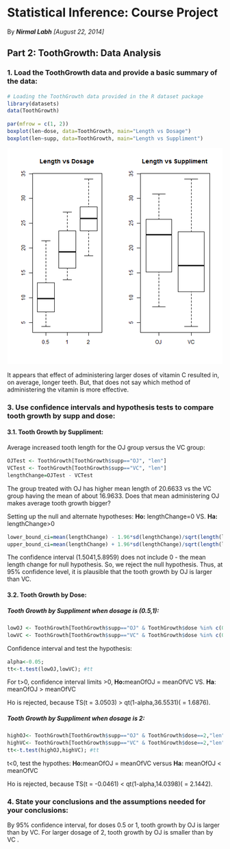 # Statistical Inference: Course Project 
By <i><b>Nirmal Labh</b> [August 22, 2014]</i> 
 
## Part 2: ToothGrowth: Data Analysis

### 1. Load the ToothGrowth data and provide a basic summary of the data: 

```r
# Loading the ToothGrowth data provided in the R dataset package
library(datasets) 
data(ToothGrowth) 
```

```r
par(mfrow = c(1, 2)) 
boxplot(len~dose, data=ToothGrowth, main="Length vs Dosage") 
boxplot(len~supp, data=ToothGrowth, main="Length vs Suppliment") 
```

![plot of chunk unnamed-chunk-2](figure/unnamed-chunk-2.png) 

It appears that effect of administering larger doses of vitamin C resulted in, on average, longer teeth. But, that does not say which method of administering the vitamin is more effective.

### 3. Use confidence intervals and hypothesis tests to compare tooth growth by supp and dose:

#### 3.1. Tooth Growth by Suppliment:

Average increased tooth length for the OJ group versus the VC group:

```r
OJTest <- ToothGrowth[ToothGrowth$supp=="OJ", "len"]
VCTest <- ToothGrowth[ToothGrowth$supp=="VC", "len"]
lengthChange=OJTest - VCTest 
```
The group treated with OJ has higher mean length of 20.6633 vs the VC group having the mean of about 16.9633. Does that mean administering OJ makes average tooth growth bigger?

Setting up the null and alternate hypotheses: <b>Ho:</b> lengthChange=0 VS. <b>Ha:</b> lengthChange>0


```r
lower_bound_ci=mean(lengthChange) - 1.96*sd(lengthChange)/sqrt(length(lengthChange))
upper_bound_ci=mean(lengthChange) + 1.96*sd(lengthChange)/sqrt(length(lengthChange))
```

The confidence interval (1.5041,5.8959) does not include 0 - the mean length change for null hypothesis. So, we reject the null hypothesis. Thus, at 95% confidence level, it is plausible that the tooth growth by OJ is larger than VC. 

#### 3.2. Tooth Growth by Dose:

##### Tooth Growth by Suppliment when dosage is (0.5,1):

```r
lowOJ <- ToothGrowth[ToothGrowth$supp=="OJ" & ToothGrowth$dose %in% c(0.5,1),"len"] 
lowVC <- ToothGrowth[ToothGrowth$supp=="VC" & ToothGrowth$dose %in% c(0.5,1),"len"]
```
Confidence interval and test the hypothesis: 

```r
alpha<-0.05; 
tt<-t.test(lowOJ,lowVC); #tt
```

For t>0, confidence interval limits >0, <b>Ho:</b>meanOfOJ = meanOfVC VS. <b>Ha</b>: meanOfOJ > meanOfVC

Ho is rejected, because TS(t = 3.0503) > qt(1-alpha,36.5531)( = 1.6876). 

##### Tooth Growth by Suppliment when dosage is 2:

```r
highOJ<- ToothGrowth[ToothGrowth$supp=="OJ" & ToothGrowth$dose==2,"len"] 
highVC<- ToothGrowth[ToothGrowth$supp=="VC" & ToothGrowth$dose==2,"len"]
tt<-t.test(highOJ,highVC); #tt
```
t<0, test the hypothes: <b>Ho:</b>meanOfOJ = meanOfVC versus <b>Ha:</b> meanOfOJ < meanOfVC

Ho is rejected, because TS(t = -0.0461) < qt(1-alpha,14.0398)( = 2.1442). 
 
### 4. State your conclusions and the assumptions needed for your conclusions:

By 95% confidence interval, for doses 0.5 or 1, tooth growth by OJ is larger than by VC. 
For larger dosage of 2, tooth growth by OJ is smaller than by VC .
